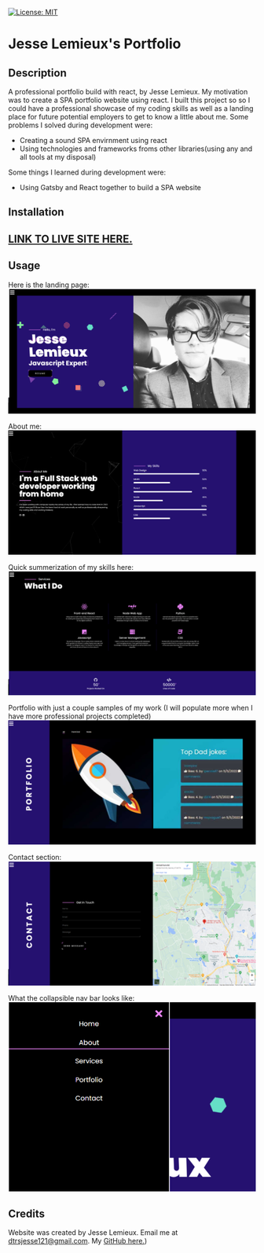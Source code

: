 [![License: MIT](https://img.shields.io/badge/License-MIT-yellow.svg)](https://opensource.org/licenses/MIT)
# Jesse Lemieux's Portfolio

## Description

A professional portfolio build with react, by Jesse Lemieux. My motivation was to create a SPA portfolio website using react. I built this project so
so I could have a professional showcase of my coding skills as well as a landing place for future potential employers to get to know a little about me.
Some problems I solved during development were:
- Creating a sound SPA envirnment using react
- Using technologies and frameworks froms other libraries(using any and all tools at my disposal)

Some things I learned during development were:
- Using Gatsby and React together to build a SPA website

## Installation

## [LINK TO LIVE SITE HERE.](https://secure-cliffs-02772.herokuapp.com/)

## Usage

Here is the landing page:
![Landing Page](content/images/scrnshots/hero.png)

About me: 
![About Me](content/images/scrnshots/about.png)

Quick summerization of my skills here:
![Skills](content/images/scrnshots/skills.png)

Portfolio with just a couple samples of my work (I will populate more when I have more professional projects completed)
![Portfolio](content/images/scrnshots/portfolio.png)

Contact section:
![Contact](content/images/scrnshots/contact.png)

What the collapsible nav bar looks like: 
![Contact](content/images/scrnshots/nav.png)

## Credits

Website was created by Jesse Lemieux.
Email me at dtrsjesse121@gmail.com. 
My [GitHub here.](https://github.com/Jesse-Lemieux))
